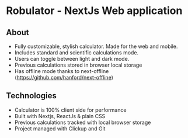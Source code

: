 # Robulator - NextJs Web application

## About

- Fully customizable, stylish calculator. Made for the web and mobile.
- Includes standard and scientific calculations mode.
- Users can toggle between light and dark mode.
- Previous calculations stored in browser local storage
- Has offline mode thanks to next-offline (https://github.com/hanford/next-offline)

## Technologies

- Calculator is 100% client side for performance
- Built with Nextjs, ReactJs & plain CSS
- Previous calculations tracked with local browser storage
- Project managed with Clickup and Git



